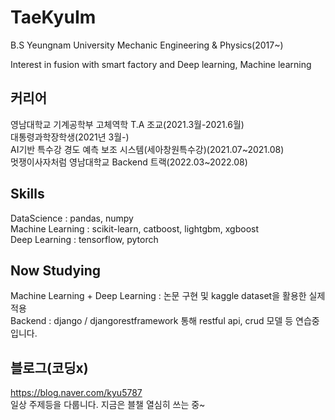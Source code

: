 # TaeKyuIm
 
 B.S Yeungnam University Mechanic Engineering & Physics(2017~)
 
 Interest in fusion with smart factory and Deep learning, Machine learning
 
 
 ## 커리어  
 영남대학교 기계공학부 고체역학 T.A 조교(2021.3월-2021.6월)  
 대통령과학장학생(2021년 3월-)  
 AI기반 특수강 경도 예측 보조 시스템(세아창원특수강)(2021.07~2021.08)  
 멋쟁이사자처럼 영남대학교 Backend 트랙(2022.03~2022.08)
 
 ## Skills
 DataScience : pandas, numpy    
 Machine Learning : scikit-learn, catboost, lightgbm, xgboost    
 Deep Learning : tensorflow, pytorch    
 
 ## Now Studying
 Machine Learning + Deep Learning : 논문 구현 및 kaggle dataset을 활용한 실제 적용  
 Backend : django / djangorestframework 통해 restful api, crud 모델 등 연습중입니다.
 
 ## 블로그(코딩x)
 https://blog.naver.com/kyu5787  
 일상 주제등을 다룹니다. 지금은 블챌 열심히 쓰는 중~
 
